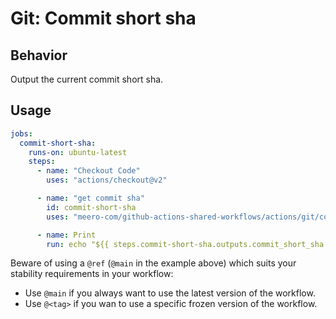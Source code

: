 # Git: Commit short sha

## Behavior

Output the current commit short sha.

## Usage

```yaml
jobs:
  commit-short-sha:
    runs-on: ubuntu-latest
    steps:
      - name: "Checkout Code"
        uses: "actions/checkout@v2"

      - name: "get commit sha"
        id: commit-short-sha
        uses: "meero-com/github-actions-shared-workflows/actions/git/commit-short-sha@main"

      - name: Print
        run: echo "${{ steps.commit-short-sha.outputs.commit_short_sha }}"
```

Beware of using a `@ref` (`@main` in the example above) which suits your stability requirements in your workflow:

* Use `@main` if you always want to use the latest version of the workflow.
* Use `@<tag>` if you wan to use a specific frozen version of the workflow.
